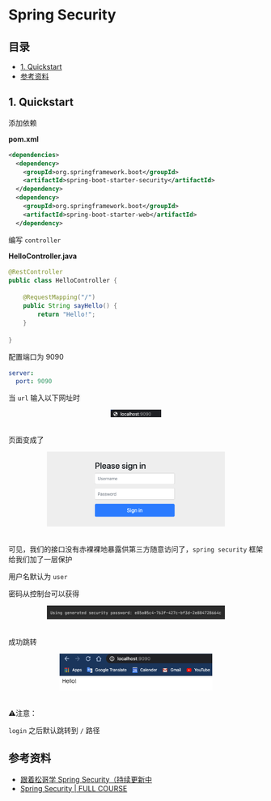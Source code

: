 # Spring Security

## 目录

* [1. Quickstart](#1-quickstart)
* [参考资料](#----)





## 1. Quickstart

添加依赖

**pom.xml**

```xml
<dependencies>
  <dependency>
    <groupId>org.springframework.boot</groupId>
    <artifactId>spring-boot-starter-security</artifactId>
  </dependency>
  <dependency>
    <groupId>org.springframework.boot</groupId>
    <artifactId>spring-boot-starter-web</artifactId>
  </dependency>
```



编写 `controller`

**HelloController.java**

```java
@RestController
public class HelloController {

    @RequestMapping("/")
    public String sayHello() {
        return "Hello!";
    }
    
}
```

配置端口为 9090

```yaml
server:
  port: 9090
```

当 `url` 输入以下网址时

<div align="center"> <img src="image-20200729101107448.png" width="20%"/> </div><br>

页面变成了

<div align="center"> <img src="image-20200729101213621.png" width="70%"/> </div><br>



可见，我们的接口没有赤裸裸地暴露供第三方随意访问了，`spring security` 框架给我们加了一层保护

用户名默认为 `user`

密码从控制台可以获得

<div align="center"> <img src="image-20200729101512541.png" width="70%"/> </div><br>

成功跳转

<div align="center"> <img src="image-20200729101705261.png" width="60%"/> </div><br>



⚠️注意：

`login` 之后默认跳转到 `/` 路径







## 参考资料

- [跟着松哥学 Spring Security（持续更新中](https://www.bilibili.com/video/BV1xA411h7o3?p=1)
- [Spring Security | FULL COURSE](https://www.youtube.com/watch?v=her_7pa0vrg)

　